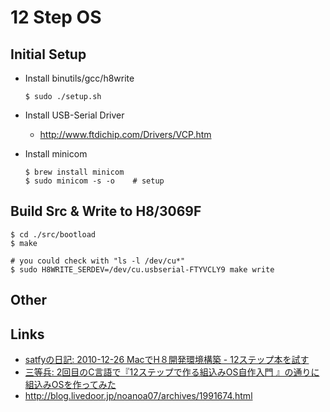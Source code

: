 # 12 Step OS

## Initial Setup

- Install binutils/gcc/h8write

  ```
  $ sudo ./setup.sh
  ```

- Install USB-Serial Driver 
  - http://www.ftdichip.com/Drivers/VCP.htm

- Install minicom
  ```
  $ brew install minicom
  $ sudo minicom -s -o    # setup
  ```

## Build Src & Write to H8/3069F

```
$ cd ./src/bootload
$ make

# you could check with "ls -l /dev/cu*"
$ sudo H8WRITE_SERDEV=/dev/cu.usbserial-FTYVCLY9 make write
```

## Other


## Links

- [satfyの日記: 2010-12-26 MacでH８開発環境構築 - 12ステップ本を試す](http://d.hatena.ne.jp/satfy/20101226)
- [三等兵: 2回目のC言語で『12ステップで作る組込みOS自作入門 』の通りに組込みOSを作ってみた](http://d.hatena.ne.jp/sandai/20120917/p1)
- http://blog.livedoor.jp/noanoa07/archives/1991674.html
